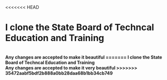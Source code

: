<<<<<<< HEAD
# I clone the State Board of Techncal Education and Training
<br>
<b>Any changes are accepted to make it beautiful<b>
=======
<b>I clone the State Board of Techncal Education and Training<b>
<br>
<b>Any changes are accepted to make it very beautiful<b>
>>>>>>> 35472aabf5bdf2b888a0bb28daa68b1bb34cb749
